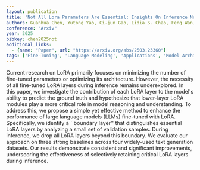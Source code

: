 ```yaml
---
layout: publication
title: 'Not All Lora Parameters Are Essential: Insights On Inference Necessity'
authors: Guanhua Chen, Yutong Yao, Ci-jun Gao, Lidia S. Chao, Feng Wan, Derek F. Wong
conference: "Arxiv"
year: 2025
bibkey: chen2025not
additional_links:
  - {name: "Paper", url: "https://arxiv.org/abs/2503.23360"}
tags: ['Fine-Tuning', 'Language Modeling', 'Applications', 'Model Architecture']
---
```

Current research on LoRA primarily focuses on minimizing the number of
fine-tuned parameters or optimizing its architecture. However, the necessity of
all fine-tuned LoRA layers during inference remains underexplored. In this
paper, we investigate the contribution of each LoRA layer to the model's
ability to predict the ground truth and hypothesize that lower-layer LoRA
modules play a more critical role in model reasoning and understanding. To
address this, we propose a simple yet effective method to enhance the
performance of large language models (LLMs) fine-tuned with LoRA. Specifically,
we identify a ``boundary layer'' that distinguishes essential LoRA layers by
analyzing a small set of validation samples. During inference, we drop all LoRA
layers beyond this boundary. We evaluate our approach on three strong baselines
across four widely-used text generation datasets. Our results demonstrate
consistent and significant improvements, underscoring the effectiveness of
selectively retaining critical LoRA layers during inference.
